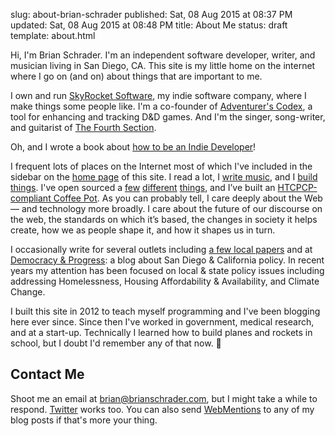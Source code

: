 slug: about-brian-schrader
published: Sat, 08 Aug 2015 at 08:37 PM
updated: Sat, 08 Aug 2015 at 08:48 PM
title: About Me
status: draft
template: about.html

Hi, I'm Brian Schrader. I'm an independent software developer, writer, and musician living in San Diego, CA. This site is my little home on the internet where I go on (and on) about things that are important to me.

I own and run [SkyRocket Software][sky], my indie software company, where I make things some people like. I'm a co-founder of [Adventurer's Codex][ac], a tool for enhancing and tracking D&D games. And I'm the singer, song-writer, and guitarist of [The Fourth Section][tfs].

Oh, and I wrote a book about [how to be an Indie Developer](https://goingindie.tech)!

I frequent lots of places on the Internet most of which I've included in the sidebar on the [home page](/) of this site. I read a lot, I [write music][bc], and I [build things][gh]. I've open sourced a [few][cache] [different][b2] [things][variant], and I’ve built an [HTCPCP-compliant Coffee Pot][coffee]. As you can probably tell, I care deeply about the Web &mdash; and technology more broadly. I care about the future of our discourse on the web, the standards on which it’s based, the changes in society it helps create, how we as people shape it, and how it shapes us in turn.

I occasionally write for several outlets including [a few local papers][bib] and at [Democracy &amp; Progress][dnp]: a blog about San Diego &amp; California policy. In recent years my attention has been focused on local &amp; state policy issues including addressing Homelessness, Housing Affordability &amp; Availability, and Climate Change.

I built this site in 2012 to teach myself programming and I've been blogging here ever since. Since then I've worked in government, medical research, and at a start-up. Technically I learned how to build planes and rockets in school, but I doubt I'd remember any of that now. 🚀


## Contact Me

Shoot me an email at [brian@brianschrader.com][email], but I might take a while to respond. [Twitter][tw] works too. You can also send [WebMentions][webm] to any of my blog posts if that's more your thing.

[email]: mailto:brian@brianschrader.com
[tw]: http://twitter.com/sonicrocketman
[sky]: https://skyrocket.software
[ac]: https://adventurerscodex.com
[ap]: http://academicprison.band
[coffee]: https://github.com/HyperTextCoffeePot/HyperTextCoffeePot
[cache]: https://github.com/Sonictherocketman/johnny-cache
[b2]: https://github.com/Sonictherocketman/django-backblazeb2-storage
[variant]: https://github.com/Sonictherocketman/myvariant-api
[bc]: https://sonicrocketman.bandcamp.com
[gh]: https://github.com/sonictherocketman/
[ietf]: https://tools.ietf.org/html/draft-lohsen-ip-burrito-00
[dnp]: http://democracyandprogress.com
[tfs]: https://thefourthsection.com
[bib]: /archive/bibliography
[webm]: https://indieweb.org/Webmention
